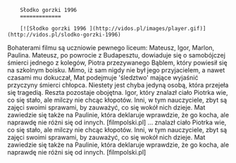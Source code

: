
        Słodko gorzki 1996 
        =============
        
        [![Słodko gorzki 1996 ](http://vidos.pl/images/player.gif)](http://vidos.pl/slodko-gorzki-1996)
        
        
 Bohaterami filmu są uczniowie pewnego liceum: Mateusz, Igor, Marlon, Paulina. Mateusz, po powrocie z Budapesztu, dowiaduje się o samobójczej śmierci jednego z kolegów, Piotra przezywanego Bąblem, który powiesił się na szkolnym boisku. Mimo, iż sam nigdy nie był jego przyjacielem, a nawet czasami mu dokuczał, Mat podejmuje 'śledztwo' mające wyjaśnić przyczyny śmierci chłopca. Niestety jest chyba jedyną osobą, która przejeła się tragedią. Reszta pozostaje obojętna. Igor, który znalazł ciało Piotrka wie, co się stało, ale milczy nie chcąc kłopotów. Inni, w tym nauczyciele, zbyt są zajęci swoimi sprawami, by zauważyć, co się wokół nich dzieje. Mat zawiedzie się także na Paulinie, która deklaruje wprawdzie, że go kocha, ale naprawdę nie różni się od innych. [filmpolski.pl]  ... znalazł ciało Piotrka wie, co się stało, ale milczy nie chcąc kłopotów. Inni, w tym nauczyciele, zbyt są zajęci swoimi sprawami, by zauważyć, co się wokół nich dzieje. Mat zawiedzie się także na Paulinie, która deklaruje wprawdzie, że go kocha, ale naprawdę nie różni się od innych. [filmpolski.pl]
    